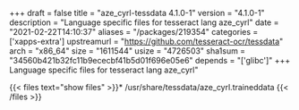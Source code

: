 +++
draft = false
title = "aze_cyrl-tessdata 4.1.0-1"
version = "4.1.0-1"
description = "Language specific files for tesseract lang aze_cyrl"
date = "2021-02-22T14:10:37"
aliases = "/packages/219354"
categories = ['xapps-extra']
upstreamurl = "https://github.com/tesseract-ocr/tessdata"
arch = "x86_64"
size = "1611544"
usize = "4726503"
sha1sum = "34560b421b32fc11b9ececbf41b5d01f696e05e6"
depends = "['glibc']"
+++
Language specific files for tesseract lang aze_cyrl"

{{< files text="show files" >}}* /usr/share/tessdata/aze_cyrl.traineddata
{{< /files >}}